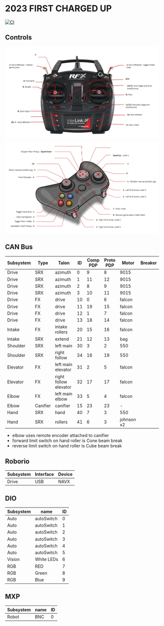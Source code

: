 
# 2023 FIRST CHARGED UP

[![CI](https://github.com/strykeforce/chargedup/actions/workflows/main.yml/badge.svg)](https://github.com/strykeforce/chargedup/actions/workflows/main.yml)

## Controls

![driver](docs/driver-controls.png)

![operator](docs/operator-controls.png)

## CAN Bus

| Subsystem  | Type     | Talon                 | ID | Comp PDP | Proto PDP | Motor      | Breaker |
| ---------- | -------- | --------------------- | -- | -------- | --------- | ---------- | ------- |
| Drive      | SRX      | azimuth               | 0  | 9        |  8        | 9015       |         |
| Drive      | SRX      | azimuth               | 1  | 11       |  12       | 9015       |         |
| Drive      | SRX      | azimuth               | 2  | 8        |  9        | 9015       |         |
| Drive      | SRX      | azimuth               | 3  | 10       |  11       | 9015       |         |
| Drive      | FX       | drive                 | 10 | 0        |  6        | falcon     |         |
| Drive      | FX       | drive                 | 11 | 19       |  15       | falcon     |         |
| Drive      | FX       | drive                 | 12 | 1        |  7        | falcon     |         |
| Drive      | FX       | drive                 | 13 | 18       |  14       | falcon     |         |
| Intake     | FX       | intake rollers        | 20 | 15       |  16       | falcon     |         |
| Intake     | SRX      | extend                | 21 | 12       |  13       | bag        |         |
| Shoulder   | SRX      | left main             | 30 | 3        |  2        | 550        |         |
| Shoulder   | SRX      | right follow          | 34 | 16       | 19        | 550        |         |
| Elevator   | FX       | left main elevator    | 31 | 2        | 5         | falcon     |         |
| Elevator   | FX       | right follow elevator | 32 | 17       | 17        | falcon     |         |
| Elbow      | FX       | left main elbow       | 33 | 5        |  4        | falcon     |         |
| Elbow      | Canifier | canifier              | 15 |  23      |  23       | -          |         |
| Hand       | SRX      | hand                  | 40 |  7       |  3        | 550        |         |
| Hand       | SRX      | rollers               | 41 |  6       |  3        | johnson x2 |         |

* elbow uses remote encoder attached to canifier
* forward limit switch on hand roller is Cone beam break
* reverse limit switch on hand roller is Cube beam break


## Roborio
| Subsystem | Interface | Device | 
| --------- | --------- | ------ |
| Drive     | USB       | NAVX   |


## DIO
| Subsystem | name       | ID |
| --------- | ---------- | -- |
| Auto      | autoSwitch | 0  |
| Auto      | autoSwitch | 1  |
| Auto      | autoSwitch | 2  |
| Auto      | autoSwitch | 3  |
| Auto      | autoSwitch | 4  |
| Auto      | autoSwitch | 5  |
| Vision    | White LEDs | 6  |
| RGB       | RED        | 7  |
| RGB       | Green      | 8  |
| RGB       | Blue       | 9  |

## MXP
| Subsystem | name   | ID |
| --------- | ------ | -- |
| Robot     | BNC    | 0  |

